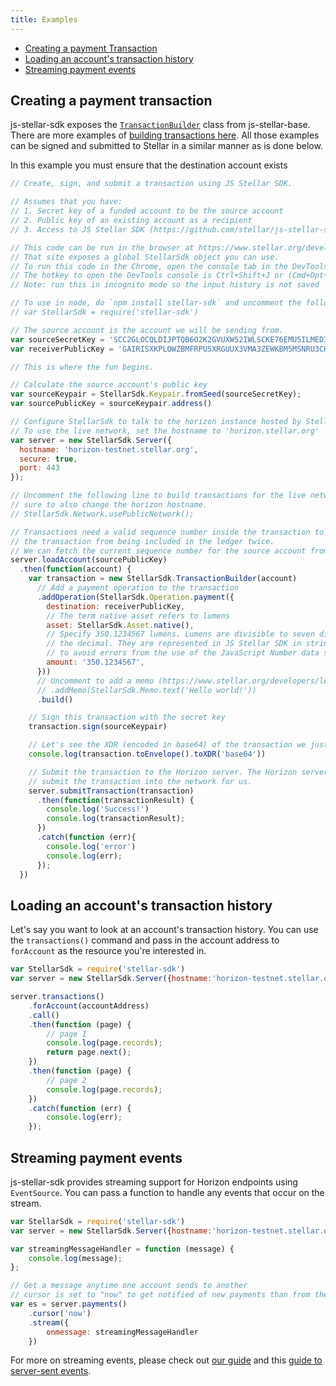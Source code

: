 ```yaml
---
title: Examples
---
```


- [Creating a payment Transaction](#creating-a-payment-transaction)
- [Loading an account's transaction history](#loading-an-accounts-transaction-history)
- [Streaming payment events](#streaming-payment-events)



## Creating a payment transaction

js-stellar-sdk exposes the [`TransactionBuilder`](https://github.com/stellar/js-stellar-base/blob/master/src/transaction_builder.js) class from js-stellar-base.  There are more examples of [building transactions here](https://www.stellar.org/developers/js-stellar-base/learn/base-examples.html). All those examples can be signed and submitted to Stellar in a similar manner as is done below.

In this example you must ensure that the destination account exists

```javascript
// Create, sign, and submit a transaction using JS Stellar SDK.

// Assumes that you have:
// 1. Secret key of a funded account to be the source account
// 2. Public key of an existing account as a recipient
// 3. Access to JS Stellar SDK (https://github.com/stellar/js-stellar-sdk)

// This code can be run in the browser at https://www.stellar.org/developers/
// That site exposes a global StellarSdk object you can use.
// To run this code in the Chrome, open the console tab in the DevTools.
// The hotkey to open the DevTools console is Ctrl+Shift+J or (Cmd+Opt+J on Mac).
// Note: run this in incognito mode so the input history is not saved

// To use in node, do `npm install stellar-sdk` and uncomment the following line.
// var StellarSdk = require('stellar-sdk')

// The source account is the account we will be sending from.
var sourceSecretKey = 'SCC2GLOCQLDIJPTQB6O2K2GVUXW52IWLSCKE76EMU5ILMED3CYQFHUFC';
var receiverPublicKey = 'GAIRISXKPLOWZBMFRPU5XRGUUX3VMA3ZEWKBM5MSNRU3CHV6P4PYZ74D';

// This is where the fun begins.

// Calculate the source account's public key
var sourceKeypair = StellarSdk.Keypair.fromSeed(sourceSecretKey);
var sourcePublicKey = sourceKeypair.address()

// Configure StellarSdk to talk to the horizon instance hosted by Stellar.org
// To use the live network, set the hostname to 'horizon.stellar.org'
var server = new StellarSdk.Server({
  hostname: 'horizon-testnet.stellar.org',
  secure: true,
  port: 443
});

// Uncomment the following line to build transactions for the live network. Be
// sure to also change the horizon hostname.
// StellarSdk.Network.usePublicNetwork();

// Transactions need a valid sequence number inside the transaction to prevent
// the transaction from being included in the ledger twice.
// We can fetch the current sequence number for the source account from Horizon.
server.loadAccount(sourcePublicKey)
  .then(function(account) {
    var transaction = new StellarSdk.TransactionBuilder(account)
      // Add a payment operation to the transaction
      .addOperation(StellarSdk.Operation.payment({
        destination: receiverPublicKey,
        // The term native asset refers to lumens
        asset: StellarSdk.Asset.native(),
        // Specify 350.1234567 lumens. Lumens are divisible to seven digits past
        // the decimal. They are represented in JS Stellar SDK in string format
        // to avoid errors from the use of the JavaScript Number data structure.
        amount: '350.1234567',
      }))
      // Uncomment to add a memo (https://www.stellar.org/developers/learn/concepts/transactions.html)
      // .addMemo(StellarSdk.Memo.text('Hello world!'))
      .build()

    // Sign this transaction with the secret key
    transaction.sign(sourceKeypair)

    // Let's see the XDR (encoded in base64) of the transaction we just built
    console.log(transaction.toEnvelope().toXDR('base64'))

    // Submit the transaction to the Horizon server. The Horizon server will then
    // submit the transaction into the network for us.
    server.submitTransaction(transaction)
      .then(function(transactionResult) {
        console.log('Success!')
        console.log(transactionResult);
      })
      .catch(function (err){
        console.log('error')
        console.log(err);
      });
  })
```

## Loading an account's transaction history

Let's say you want to look at an account's transaction history.  You can use the `transactions()` command and pass in the account address to `forAccount` as the resource you're interested in.

```javascript
var StellarSdk = require('stellar-sdk')
var server = new StellarSdk.Server({hostname:'horizon-testnet.stellar.org', secure: true, port: 443});

server.transactions()
    .forAccount(accountAddress)
    .call()
    .then(function (page) {
        // page 1
        console.log(page.records);
        return page.next();
    })
    .then(function (page) {
        // page 2
        console.log(page.records);
    })
    .catch(function (err) {
        console.log(err);
    });
```

## Streaming payment events

js-stellar-sdk provides streaming support for Horizon endpoints using `EventSource`.  You can pass a function to handle any events that occur on the stream.

```javascript
var StellarSdk = require('stellar-sdk')
var server = new StellarSdk.Server({hostname:'horizon-testnet.stellar.org', secure: true, port: 443});

var streamingMessageHandler = function (message) {
    console.log(message);
};

// Get a message anytime one account sends to another
// cursor is set to "now" to get notified of new payments than from the beginning of time
var es = server.payments()
    .cursor('now')  
    .stream({
        onmessage: streamingMessageHandler
    })
```

For more on streaming events, please check out [our guide](https://github.com/stellar/horizon/blob/master/docs/guide/responses.md) and this [guide to server-sent events](https://developer.mozilla.org/en-US/docs/Web/API/Server-sent_events/Using_server-sent_events).

